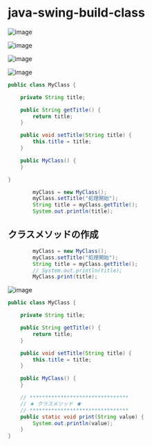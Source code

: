 # java-swing-build-class

![image](https://user-images.githubusercontent.com/1501327/184102429-6db56e9b-2cd3-4c4d-aec2-5b0d67ff5a6f.png)

![image](https://user-images.githubusercontent.com/1501327/184102809-ba46b88b-5056-4b5a-831d-4d668bc13205.png)

![image](https://user-images.githubusercontent.com/1501327/184103061-360b11d2-d6f6-4b7c-b11d-66ee6720e435.png)

![image](https://user-images.githubusercontent.com/1501327/184103234-565d2c20-4c74-4e13-a3f0-1ea65fcb3857.png)

```java
public class MyClass {

    private String title;

    public String getTitle() {
        return title;
    }

    public void setTitle(String title) {
        this.title = title;
    }

    public MyClass() {
    }

}
```

```java
        myClass = new MyClass();
        myClass.setTitle("処理開始");
        String title = myClass.getTitle();
        System.out.println(title);
```

## クラスメソッドの作成
```java
        myClass = new MyClass();
        myClass.setTitle("処理開始");
        String title = myClass.getTitle();
        // System.out.println(title);
        MyClass.print(title);
```

![image](https://user-images.githubusercontent.com/1501327/184263087-b3582ad6-2ab1-4c3b-aa95-8df57e87baab.png)

```java
public class MyClass {

    private String title;

    public String getTitle() {
        return title;
    }

    public void setTitle(String title) {
        this.title = title;
    }

    public MyClass() {
    }

    // ********************************
    // ★ クラスメソッド ★
    // ********************************
    public static void print(String value) {
        System.out.println(value);
    }
}
```
